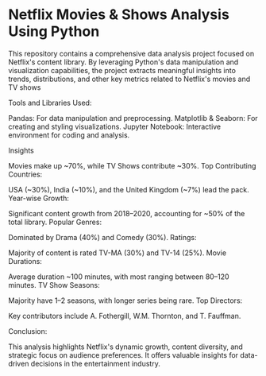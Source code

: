 # Netflix Movies & Shows Analysis Using Python

This repository contains a comprehensive data analysis project focused on Netflix's content library. By leveraging Python's data manipulation and visualization capabilities, the project extracts meaningful insights into trends, distributions, and other key metrics related to Netflix's movies and TV shows

Tools and Libraries Used:

Pandas: For data manipulation and preprocessing.
Matplotlib & Seaborn: For creating and styling visualizations.
Jupyter Notebook: Interactive environment for coding and analysis.

 Insights

Movies make up ~70%, while TV Shows contribute ~30%.
Top Contributing Countries:

USA (~30%), India (~10%), and the United Kingdom (~7%) lead the pack.
Year-wise Growth:

Significant content growth from 2018–2020, accounting for ~50% of the total library.
Popular Genres:

Dominated by Drama (40%) and Comedy (30%).
Ratings:

Majority of content is rated TV-MA (30%) and TV-14 (25%).
Movie Durations:

Average duration ~100 minutes, with most ranging between 80–120 minutes.
TV Show Seasons:

Majority have 1–2 seasons, with longer series being rare.
Top Directors:

Key contributors include A. Fothergill, W.M. Thornton, and T. Fauffman.

Conclusion:

This analysis highlights Netflix's dynamic growth, content diversity, and strategic focus on audience preferences. It offers valuable insights for data-driven decisions in the entertainment industry.

